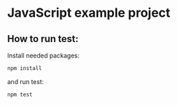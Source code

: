 # JavaScript example project

## How to run test: 

Install needed packages:

```bash
npm install
```

and run test:

```bash
npm test
```
